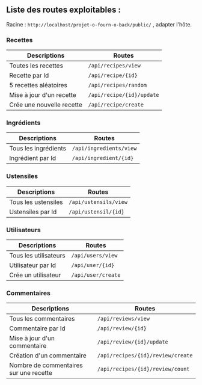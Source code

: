 ## Liste des routes exploitables : 

Racine : ```http://localhost/projet-o-fourn-o-back/public/``` , adapter l'hôte.


### Recettes

| Descriptions              | Routes                        |
| ------------------------- | ----------------------------- |
| Toutes les recettes       | ```/api/recipes/view```       |
| Recette par Id            | ```/api/recipe/{id}```        |
| 5 recettes aléatoires     | ```/api/recipes/random```     |
| Mise à jour d'un recette  | ```/api/recipe/{id}/update``` |
| Crée une nouvelle recette | ```/api/recipe/create```      |


### Ingrédients

| Descriptions         | Routes                      |
| -------------------- | --------------------------- |
| Tous les ingrédients | ```/api/ingredients/view``` |
| Ingrédient par Id    | ```/api/ingredient/{id}```  |

### Ustensiles

| Descriptions        | Routes                    |
| ------------------- | ------------------------- |
| Tous les ustensiles | ```/api/ustensils/view``` |
| Ustensiles par Id   | ```/api/ustensil/{id}```  |

### Utilisateurs

| Descriptions          | Routes                 |
| --------------------- | ---------------------- |
| Tous les utilisateurs | ```/api/users/view```  |
| Utilisateur par Id    | ```/api/user/{id}```   |
| Crée un utilisateur   | ```/api/user/create``` |

### Commentaires

| Descriptions                           | Routes                                |
| -------------------------------------- | ------------------------------------- |
| Tous les commentaires                  | ```/api/reviews/view```               |
| Commentaire par Id                     | ```/api/review/{id}```                |
| Mise à jour d'un commentaire           | ```/api/review/{id}/update```         |
| Création d'un commentaire              | ```/api/recipes/{id}/review/create``` |
| Nombre de commentaires sur une recette | ```/api/recipes/{id}/review/count```  |
